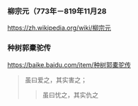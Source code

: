 ### 柳宗元（773年－819年11月28
https://zh.wikipedia.org/wiki/柳宗元
### 种树郭橐驼传
https://baike.baidu.com/item/种树郭橐驼传
>虽曰爱之，其实害之；
>>虽曰忧之，其实仇之